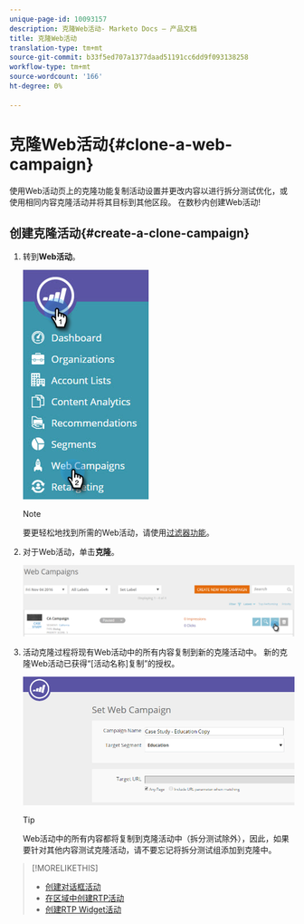 ```yaml
---
unique-page-id: 10093157
description: 克隆Web活动- Marketo Docs — 产品文档
title: 克隆Web活动
translation-type: tm+mt
source-git-commit: b33f5ed707a1377daad51191cc6dd9f093138258
workflow-type: tm+mt
source-wordcount: '166'
ht-degree: 0%

---
```



# 克隆Web活动{#clone-a-web-campaign}

使用Web活动页上的克隆功能复制活动设置并更改内容以进行拆分测试优化，或使用相同内容克隆活动并将其目标到其他区段。 在数秒内创建Web活动!

## 创建克隆活动{#create-a-clone-campaign}

1. 转到&#x200B;**Web活动**。

   ![](assets/image2016-8-18-16-3a44-3a0.png)

   >[!NOTE]
   >
   >要更轻松地找到所需的Web活动，请使用[过滤器功能](/help/marketo/product-docs/web-personalization/working-with-web-campaigns/filter-web-campaigns.md)。

1. 对于Web活动，单击&#x200B;**克隆**。

   ![](assets/web-campaigns-1-clone-hand.png)

1. 活动克隆过程将现有Web活动中的所有内容复制到新的克隆活动中。 新的克隆Web活动已获得“[活动名称]复制”的授权。

   ![](assets/image2016-8-18-17-3a8-3a27.png)

   >[!TIP]
   >
   >Web活动中的所有内容都将复制到克隆活动中（拆分测试除外），因此，如果要针对其他内容测试克隆活动，请不要忘记将拆分测试组添加到克隆中。

>[!MORELIKETHIS]
>
>* [创建对话框活动](/help/marketo/product-docs/web-personalization/working-with-web-campaigns/create-a-new-dialog-web-campaign.md)
>* [在区域中创建RTP活动](/help/marketo/product-docs/web-personalization/working-with-web-campaigns/create-a-new-in-zone-web-campaign.md)
>* [创建RTP Widget活动](/help/marketo/product-docs/web-personalization/working-with-web-campaigns/create-a-new-widget-web-campaign.md)

